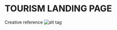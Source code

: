 <!--  DOCUMENTATION TOURISM LANDING PAGE
 jrios@c21stores.com 
 05262016  -->

# TOURISM LANDING PAGE
Creative reference
![alt tag](https://www.c21stores.com/media/W1siZiIsIjIwMTYvMDUvMjYvMTEvMTQvNTIvNTE0LzAwXzA1V0VFSzNfTFBfVE9VUklTTV9WSVNJVE9SLmpwZyJdXQ/00_05WEEK3_LP_TOURISM_VISITOR.jpg?sha=38a9da3cd3768716)
